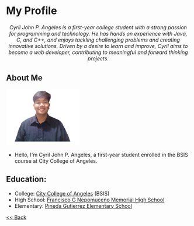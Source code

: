 # My Profile

<h6 align="center">
Cyril John P. Angeles is a first-year college student with a strong passion for programming and technology. He has hands on experience with Java, C, and C++, and enjoys tackling challenging problems and creating innovative solutions. Driven by a desire to learn and improve, Cyril aims to become a web developer, contributing to meaningful and forward thinking projects.
</h6>

## About Me
<img src="IMG_20250317_205646.jpg" alt="Alt Text" Width="200" heigth="100"> <br>

- Hello, I'm Cyril John P. Angeles, a first-year student enrolled in the BSIS course at City College of Angeles. 

## Education:
- College: [City College of Angeles](https://cca.edu.ph/) (BSIS)
- High School: [Francisco G Nepomuceno Memorial High School](https://www.facebook.com/fgnmhs92/)
- Elementary: [Pineda Gutierrez Elementary School](https://www.facebook.com/pgesfinest/)

[<< Back](https://cyjiix29.github.io/Cyjiix-Portfolio/)
